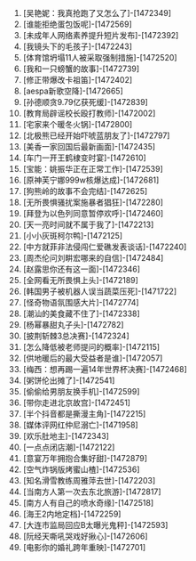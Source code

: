 
1. [吴艳妮：我真抢跑了又怎么了]-[1472349]
1. [谁能拒绝蛋包饭呢]-[1472569]
1. [未成年人网络素养提升短片发布]-[1472392]
1. [我镜头下的毛孩子]-[1472243]
1. [体育馆坍塌11人被采取强制措施]-[1472520]
1. [我和一只螃蟹的故事]-[1472739]
1. [修正带爆改卡祖笛]-[1472402]
1. [aespa新歌空降]-[1472665]
1. [孙德顺贪9.79亿获死缓]-[1472839]
1. [教育局辟谣校长殴打教师]-[1472002]
1. [宅家来个暖冬火锅]-[1472800]
1. [北极熊已经开始吓唬蓝朋友了]-[1472797]
1. [美香一家回国后最新画面]-[1472435]
1. [车门一开王鹤棣变时宴]-[1472610]
1. [宝能：姚振华正在正常工作]-[1472539]
1. [原神芙宁娜999w核爆达成]-[1472681]
1. [狗熊岭的故事不会完结]-[1472625]
1. [无所畏惧骚扰案施暴者猖狂]-[1472280]
1. [拜登为以色列同意暂停欢呼]-[1472460]
1. [天一亮时间就不属于我了]-[1472213]
1. [小小灰斑柯尔鸭]-[1472125]
1. [中方就菲非法侵闯仁爱礁发表谈话]-[1472240]
1. [周杰伦问刘畊宏哪来的自信]-[1472484]
1. [赵露思你还有这一面]-[1472346]
1. [全网看无所畏惧上头]-[1472189]
1. [韩国男子被机器人误当蔬菜压死]-[1471722]
1. [怪奇物语氛围感大片]-[1472774]
1. [潮汕的美食藏不住了]-[1472338]
1. [杨幂暴甜丸子头]-[1472782]
1. [披荆斩棘3总决赛]-[1472324]
1. [怎么降低被老师提问的概率]-[1472115]
1. [供地暖后的最大受益者是谁]-[1472057]
1. [梅西：想再踢一遍14年世界杯决赛]-[1472468]
1. [粥饼伦出摊了]-[1472541]
1. [偷偷给男朋友换手机]-[1472599]
1. [带你走进北京故宫]-[1472451]
1. [半个抖音都是撕漫主角]-[1472215]
1. [媒体评网红仲尼溺亡]-[1471958]
1. [欢乐肚地主]-[1472343]
1. [一点点闭店潮]-[1472122]
1. [意宴万年拥抱合集好甜]-[1472879]
1. [空气炸锅版烤蜜山楂]-[1472536]
1. [知名滑雪教练周雅萍去世]-[1472203]
1. [当南方人第一次去东北旅游]-[1472817]
1. [南方人有自己的喷水奇缘]-[1472518]
1. [海王2内地定档]-[1472259]
1. [大连市监局回应B太曝光鬼秤]-[1472593]
1. [阮经天嘶吼哭戏好揪心]-[1472606]
1. [电影你的婚礼跨年重映]-[1472701]